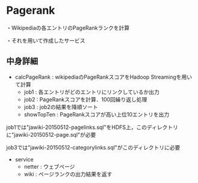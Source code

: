 # Pagerank

・Wikipediaの各エントリのPageRankランクを計算

・それを用いて作成したサービス

## 中身詳細
- calcPageRank : wikipediaのPageRankスコアをHadoop Streamingを用いて計算
	+ job1 : 各エントリがどのエントリにリンクしているか出力
	+ job2 : PageRankスコアを計算．100回繰り返し処理
	+ job3 : job2の結果を降順ソート
	+ showTopTen : PageRankスコアが高い上位10エントリを出力

job1では"jawiki-20150512-pagelinks.sql"をHDFS上，このディレクトリに"jawiki-20150512-page.sql"が必要

job3では"jawiki-20150512-categorylinks.sql"がこのディレクトリに必要


- service
	+ netter : ウェブページ
	+ wiki : ページランクの出力結果を返す
